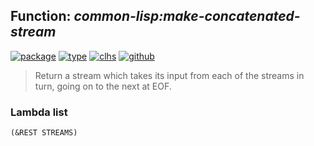 ## Function: ***common-lisp:make-concatenated-stream***
[![package](https://img.shields.io/badge/Package-COMMON--LISP-5f9ea0.svg?style=social&colorA=999999)](../) [![type](https://img.shields.io/badge/Type-Function-5f9ea0.svg?style=social&colorA=999999)](../#function) [![clhs](https://img.shields.io/badge/CLHS-MAKE--CONCATENATED--STREAM-5f9ea0.svg?style=social&colorA=999999)](http://www.lispworks.com/documentation/HyperSpec/Body/f_mk_con.htm) [![github](https://img.shields.io/badge/GitHub-View_the_source-5f9ea0.svg?style=social&colorA=999999&logo=github)](https://github.com/sbcl/sbcl/blob/master/src/code/stream.lisp/) 

> Return a stream which takes its input from each of the streams in turn,
> going on to the next at EOF.

### Lambda list
```
(&REST STREAMS)
```
